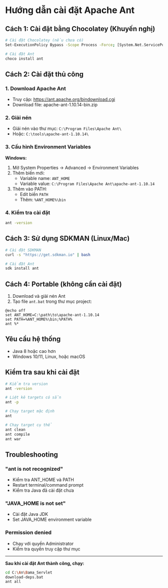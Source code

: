 # Hướng dẫn cài đặt Apache Ant

## Cách 1: Cài đặt bằng Chocolatey (Khuyến nghị)
```bash
# Cài đặt Chocolatey (nếu chưa có)
Set-ExecutionPolicy Bypass -Scope Process -Force; [System.Net.ServicePointManager]::SecurityProtocol = [System.Net.ServicePointManager]::SecurityProtocol -bor 3072; iex ((New-Object System.Net.WebClient).DownloadString('https://community.chocolatey.org/install.ps1'))

# Cài đặt Ant
choco install ant
```

## Cách 2: Cài đặt thủ công

### 1. Download Apache Ant
- Truy cập: https://ant.apache.org/bindownload.cgi
- Download file: apache-ant-1.10.14-bin.zip

### 2. Giải nén
- Giải nén vào thư mục: `C:\Program Files\Apache Ant\`
- Hoặc: `C:\tools\apache-ant-1.10.14\`

### 3. Cấu hình Environment Variables
**Windows:**
1. Mở System Properties → Advanced → Environment Variables
2. Thêm biến mới:
   - Variable name: `ANT_HOME`
   - Variable value: `C:\Program Files\Apache Ant\apache-ant-1.10.14`
3. Thêm vào PATH:
   - Edit biến `PATH`
   - Thêm: `%ANT_HOME%\bin`

### 4. Kiểm tra cài đặt
```bash
ant -version
```

## Cách 3: Sử dụng SDKMAN (Linux/Mac)
```bash
# Cài đặt SDKMAN
curl -s "https://get.sdkman.io" | bash

# Cài đặt Ant
sdk install ant
```

## Cách 4: Portable (không cần cài đặt)
1. Download và giải nén Ant
2. Tạo file `ant.bat` trong thư mục project:
```batch
@echo off
set ANT_HOME=C:\path\to\apache-ant-1.10.14
set PATH=%ANT_HOME%\bin;%PATH%
ant %*
```

## Yêu cầu hệ thống
- Java 8 hoặc cao hơn
- Windows 10/11, Linux, hoặc macOS

## Kiểm tra sau khi cài đặt
```bash
# Kiểm tra version
ant -version

# Liệt kê targets có sẵn
ant -p

# Chạy target mặc định
ant

# Chạy target cụ thể
ant clean
ant compile
ant war
```

## Troubleshooting

### "ant is not recognized"
- Kiểm tra ANT_HOME và PATH
- Restart terminal/command prompt
- Kiểm tra Java đã cài đặt chưa

### "JAVA_HOME is not set"
- Cài đặt Java JDK
- Set JAVA_HOME environment variable

### Permission denied
- Chạy với quyền Administrator
- Kiểm tra quyền truy cập thư mục

---

**Sau khi cài đặt Ant thành công, chạy:**
```bash
cd C:\An\Bama_Servlet
download-deps.bat
ant all
```
